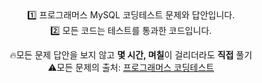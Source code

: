 <div align="center">
1️⃣ 프로그래머스 MySQL 코딩테스트 문제와 답안입니다.<br>
2️⃣ 모든 코드는 테스트를 통과한 코드입니다.

🔥모든 문제 답안을 보지 않고 **몇 시간, 며칠**이 걸리더라도 **직접** 풀기<br>
⚠️모든 문제의 출처: [프로그래머스 코딩테스트](https://programmers.co.kr/learn/challenges)
